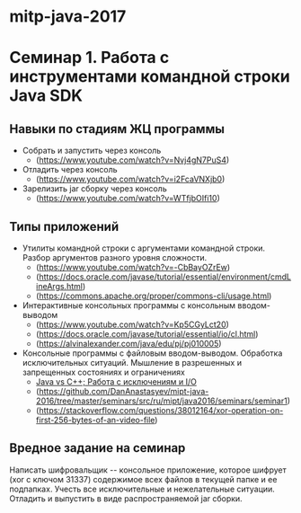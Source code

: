 # mitp-java-2017

# Семинар 1. Работа с инструментами командной строки Java SDK

## Навыки по стадиям ЖЦ программы

* Собрать и запустить через консоль
  * (https://www.youtube.com/watch?v=Nvj4gN7PuS4)
* Отладить через консоль
  * (https://www.youtube.com/watch?v=i2FcaVNXjb0)
* Зарелизить jar сборку через консоль
  * (https://www.youtube.com/watch?v=WTfjbOIfi10)

## Типы приложений

* Утилиты командной строки с аргументами командной строки. Разбор аргументов разного уровня сложности.
  * (https://www.youtube.com/watch?v=-CbBayOZrEw)
  * (https://docs.oracle.com/javase/tutorial/essential/environment/cmdLineArgs.html)
  * (https://commons.apache.org/proper/commons-cli/usage.html)
* Интерактивные консольных программы с консольным вводом-выводом
  * (https://www.youtube.com/watch?v=Kp5CGyLct20)
  * (https://docs.oracle.com/javase/tutorial/essential/io/cl.html)
  * (https://alvinalexander.com/java/edu/pj/pj010005)
* Консольные программы с файловым вводом-выводом. Обработка исключительных ситуаций. Мышление в разрешенных и запрещенных состояниях и ограничениях
  * [Java vs C++; Работа с исключениям и I/O](https://goo.gl/wps6dA) 
  * (https://github.com/DanAnastasyev/mipt-java-2016/tree/master/seminars/src/ru/mipt/java2016/seminars/seminar1)
  * (https://stackoverflow.com/questions/38012164/xor-operation-on-first-256-bytes-of-an-video-file)

## Вредное задание на семинар

Написать шифровальщик -- консольное приложение, которое шифрует (xor с ключом 31337) содержимое всех файлов в текущей папке и ее подпапках. Учесть все исключительные и нежелательные ситуации. Отладить и выпустить в виде распространяемой jar сборки.
